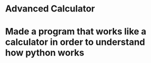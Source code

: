 # Advanced Calculator
Made a program that works like a calculator in order to understand how python works
==============
